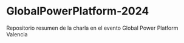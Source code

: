 # GlobalPowerPlatform-2024
Repositorio resumen de la charla en el evento Global Power Platform Valencia
